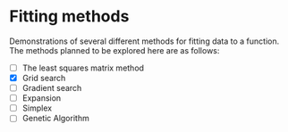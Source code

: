 # Fitting methods

Demonstrations of several different methods for fitting data to a function. The methods planned to be explored here are as follows:

- [ ] The least squares matrix method
- [x] Grid search
- [ ] Gradient search
- [ ] Expansion
- [ ] Simplex
- [ ] Genetic Algorithm
